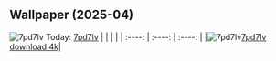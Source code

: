 ## Wallpaper (2025-04)
![7pd7lv](https://w.wallhaven.cc/full/7p/wallhaven-7pd7lv.png) Today: [7pd7lv](https://th.wallhaven.cc/small/7p/7pd7lv.jpg)
|      |      |      |
| :----: | :----: | :----: |
|![7pd7lv](https://th.wallhaven.cc/small/7p/7pd7lv.jpg)[7pd7lv download 4k](https://wallhaven.cc/w/7pd7lv)|